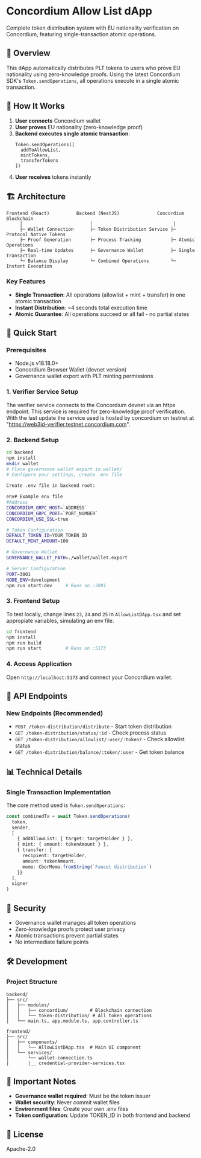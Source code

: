 # Concordium Allow List dApp

Complete token distribution system with EU nationality verification on Concordium, featuring single-transaction atomic operations.

## 🎯 Overview

This dApp automatically distributes PLT tokens to users who prove EU nationality using zero-knowledge proofs. Using the latest Concordium SDK's `Token.sendOperations`, all operations execute in a single atomic transaction.

## 🔄 How It Works

1. **User connects** Concordium wallet
2. **User proves** EU nationality (zero-knowledge proof)
3. **Backend executes single atomic transaction**:
   ```
   Token.sendOperations([
     addToAllowList,
     mintTokens,
     transferTokens
   ])
   ```
4. **User receives** tokens instantly

## 🏗️ Architecture

```
Frontend (React)          Backend (NestJS)              Concordium Blockchain
     │                         │                              │
     ├─ Wallet Connection      ├─ Token Distribution Service ├─ Protocol Native Tokens
     ├─ Proof Generation       ├─ Process Tracking           ├─ Atomic Operations
     ├─ Real-time Updates      ├─ Governance Wallet          ├─ Single Transaction
     └─ Balance Display        └─ Combined Operations        └─ Instant Execution
```

### Key Features

- **Single Transaction**: All operations (allowlist + mint + transfer) in one atomic transaction
- **Instant Distribution**: ~4 seconds total execution time
- **Atomic Guarantee**: All operations succeed or all fail - no partial states

## 🚀 Quick Start

### Prerequisites
- Node.js v18.18.0+
- Concordium Browser Wallet (devnet version)
- Governance wallet export with PLT minting permissions

### 1. Verifier Service Setup
The verifier service connects to the Concordium devnet via an https endpoint. This service is required for zero-knowledge proof verification. With the last update the service used is hosted by concordium on testnet at "https://web3id-verifier.testnet.concordium.com".

### 2. Backend Setup
```bash
cd backend
npm install
mkdir wallet
# Place governance wallet export in wallet/
# Configure your settings, create .env file

Create .env file in backend root:

env# Example env file
#Address
CONCORDIUM_GRPC_HOST=`ADDRESS`
CONCORDIUM_GRPC_PORT=`PORT_NUMBER`
CONCORDIUM_USE_SSL=true

# Token Configuration
DEFAULT_TOKEN_ID=YOUR_TOKEN_ID
DEFAULT_MINT_AMOUNT=100

# Governance Wallet
GOVERNANCE_WALLET_PATH=./wallet/wallet.export

# Server Configuration
PORT=3001
NODE_ENV=development
npm run start:dev     # Runs on :3001
```

### 3. Frontend Setup
To test locally, change lines `23`, `24` and `25` in `AllowListDApp.tsx` and set appropiate variables, simulating an env file.
```bash
cd frontend
npm install
npm run build
npm run start         # Runs on :5173
```

### 4. Access Application
Open `http://localhost:5173` and connect your Concordium wallet.

## 🔧 API Endpoints

### New Endpoints (Recommended)
- `POST /token-distribution/distribute` - Start token distribution
- `GET /token-distribution/status/:id` - Check process status
- `GET /token-distribution/allowlist/:user/:token?` - Check allowlist status
- `GET /token-distribution/balance/:token/:user` - Get token balance

## 📊 Technical Details

### Single Transaction Implementation

The core method used is `Token.sendOperations`:

```typescript
const combinedTx = await Token.sendOperations(
  token,
  sender,
  [
    { addAllowList: { target: targetHolder } },
    { mint: { amount: tokenAmount } },
    { transfer: { 
      recipient: targetHolder, 
      amount: tokenAmount,
      memo: CborMemo.fromString(`Faucet distribution`)
    }}
  ],
  signer
)
```

## 🔐 Security

- Governance wallet manages all token operations
- Zero-knowledge proofs protect user privacy
- Atomic transactions prevent partial states
- No intermediate failure points

## 🛠️ Development

### Project Structure
```
backend/
├── src/
│   ├── modules/
│   │   ├── concordium/        # Blockchain connection
│   │   └── token-distribution/ # All token operations
│   └── main.ts, app.module.ts, app.controller.ts
   
frontend/
├── src/
│   ├── components/
│   │   └── AllowListDApp.tsx  # Main UI component
│   └── services/
│       └── wallet-connection.ts
|       |__ credential-provider-services.tsx  
```

## 🚨 Important Notes

- **Governance wallet required**: Must be the token issuer
- **Wallet security**: Never commit wallet files
- **Environment files**: Create your own .env files
- **Token configuration**: Update TOKEN_ID in both frontend and backend

## 📝 License

Apache-2.0